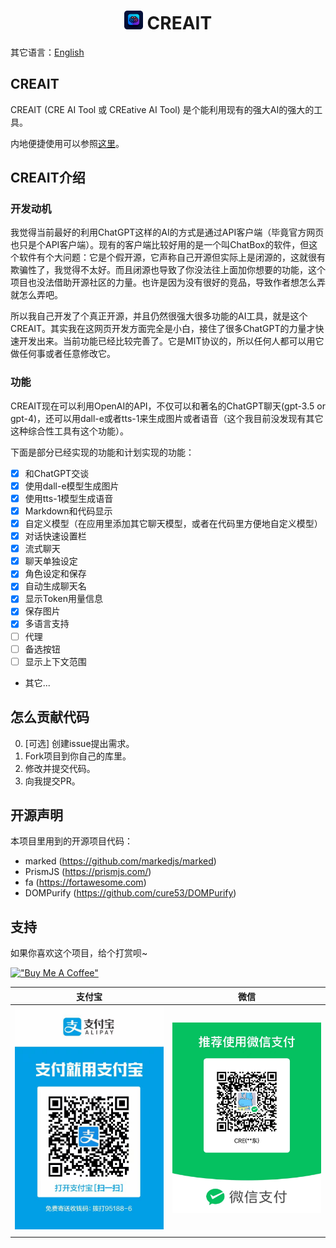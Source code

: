 <h1 align="center">
<img src='./src/imgs/icon.png' width='30'>
<span>CREAIT</span>
</h1>

其它语言：<a href="./README.md">English</a>

## CREAIT
CREAIT (CRE AI Tool 或 CREative AI Tool) 是个能利用现有的强大AI的强大的工具。

内地便捷使用可以参照<a href="./docs/cnaccesstutor.md">这里</a>。

## CREAIT介绍
### 开发动机
我觉得当前最好的利用ChatGPT这样的AI的方式是通过API客户端（毕竟官方网页也只是个API客户端）。现有的客户端比较好用的是一个叫ChatBox的软件，但这个软件有个大问题：它是个假开源，它声称自己开源但实际上是闭源的，这就很有欺骗性了，我觉得不太好。而且闭源也导致了你没法往上面加你想要的功能，这个项目也没法借助开源社区的力量。也许是因为没有很好的竞品，导致作者想怎么弄就怎么弄吧。

所以我自己开发了个真正开源，并且仍然很强大很多功能的AI工具，就是这个CREAIT。其实我在这网页开发方面完全是小白，接住了很多ChatGPT的力量才快速开发出来。当前功能已经比较完善了。它是MIT协议的，所以任何人都可以用它做任何事或者任意修改它。

### 功能
CREAIT现在可以利用OpenAI的API，不仅可以和著名的ChatGPT聊天(gpt-3.5 or gpt-4)，还可以用dall-e或者tts-1来生成图片或者语音（这个我目前没发现有其它这种综合性工具有这个功能）。

下面是部分已经实现的功能和计划实现的功能：
-   [x] 和ChatGPT交谈
-   [x] 使用dall-e模型生成图片
-   [x] 使用tts-1模型生成语音
-   [x] Markdown和代码显示
-   [x] 自定义模型（在应用里添加其它聊天模型，或者在代码里方便地自定义模型）
-   [x] 对话快速设置栏
-   [x] 流式聊天
-   [x] 聊天单独设定
-   [x] 角色设定和保存
-   [x] 自动生成聊天名
-   [x] 显示Token用量信息
-   [x] 保存图片
-   [x] 多语言支持
-   [ ] 代理
-   [ ] 备选按钮
-   [ ] 显示上下文范围
-   其它...

## 怎么贡献代码
0. [可选] 创建issue提出需求。
1. Fork项目到你自己的库里。
2. 修改并提交代码。
3. 向我提交PR。

## 开源声明
本项目里用到的开源项目代码：
-   marked (https://github.com/markedjs/marked)
-   PrismJS (https://prismjs.com/)
-   fa (https://fortawesome.com)
-   DOMPurify (https://github.com/cure53/DOMPurify)

## 支持
如果你喜欢这个项目，给个打赏呗~

[!["Buy Me A Coffee"](https://www.buymeacoffee.com/assets/img/custom_images/orange_img.png)](https://www.buymeacoffee.com/zhcre)

|支付宝|微信|
|------|------|
|<img src='./sponsor/alipay_qr.jpg' width='300'>|<img src='./sponsor/wechat_qr.jpg' width='300'>
|||